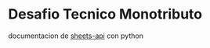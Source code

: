 # Desafio Tecnico Monotributo

documentacion de [sheets-api](https://developers.google.com/sheets/api/quickstart/python) con python